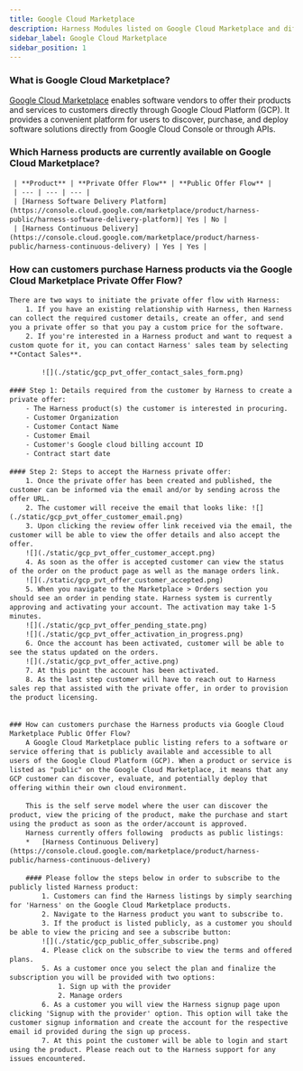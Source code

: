 ```yaml
---
title: Google Cloud Marketplace
description: Harness Modules listed on Google Cloud Marketplace and different workflows supported.
sidebar_label: Google Cloud Marketplace
sidebar_position: 1
---
```



### What is Google Cloud Marketplace?
[Google Cloud Marketplace](https://cloud.google.com/marketplace?hl=en) enables software vendors to offer their products and services to customers directly through Google Cloud Platform (GCP). It provides a convenient platform for users to discover, purchase, and deploy software solutions directly from Google Cloud Console or through APIs.


### Which Harness products are currently available on Google Cloud Marketplace?
     | **Product** | **Private Offer Flow** | **Public Offer Flow** |
     | --- | --- | --- |
     | [Harness Software Delivery Platform](https://console.cloud.google.com/marketplace/product/harness-public/harness-software-delivery-platform)| Yes | No |
     | [Harness Continuous Delivery](https://console.cloud.google.com/marketplace/product/harness-public/harness-continuous-delivery) | Yes | Yes |


### How can customers purchase Harness products via the Google Cloud Marketplace Private Offer Flow? 
    There are two ways to initiate the private offer flow with Harness:
        1. If you have an existing relationship with Harness, then Harness can collect the required customer details, create an offer, and send you a private offer so that you pay a custom price for the software.
        2. If you're interested in a Harness product and want to request a custom quote for it, you can contact Harness' sales team by selecting **Contact Sales**.

            ![](./static/gcp_pvt_offer_contact_sales_form.png)

    #### Step 1: Details required from the customer by Harness to create a private offer:
        - The Harness product(s) the customer is interested in procuring.
        - Customer Organization
        - Customer Contact Name
        - Customer Email
        - Customer's Google cloud billing account ID
        - Contract start date

    #### Step 2: Steps to accept the Harness private offer:
        1. Once the private offer has been created and published, the customer can be informed via the email and/or by sending across the offer URL.
        2. The customer will receive the email that looks like: ![](./static/gcp_pvt_offer_customer_email.png)
        3. Upon clicking the review offer link received via the email, the customer will be able to view the offer details and also accept the offer. 
        ![](./static/gcp_pvt_offer_customer_accept.png)
        4. As soon as the offer is accepted customer can view the status of the order on the product page as well as the manage orders link.
        ![](./static/gcp_pvt_offer_customer_accepted.png)
        5. When you navigate to the Marketplace > Orders section you should see an order in pending state. Harness system is currently approving and activating your account. The activation may take 1-5 minutes.
        ![](./static/gcp_pvt_offer_pending_state.png)
        ![](./static/gcp_pvt_offer_activation_in_progress.png)
        6. Once the account has been activated, customer will be able to see the status updated on the orders.
        ![](./static/gcp_pvt_offer_active.png)
        7. At this point the account has been activated. 
        8. As the last step customer will have to reach out to Harness sales rep that assisted with the private offer, in order to provision the product licensing.


    ### How can customers purchase the Harness products via Google Cloud Marketplace Public Offer Flow? 
        A Google Cloud Marketplace public listing refers to a software or service offering that is publicly available and accessible to all users of the Google Cloud Platform (GCP). When a product or service is listed as "public" on the Google Cloud Marketplace, it means that any GCP customer can discover, evaluate, and potentially deploy that offering within their own cloud environment. 
        
        This is the self serve model where the user can discover the product, view the pricing of the product, make the purchase and start using the product as soon as the order/account is approved.
        Harness currently offers following  products as public listings:
        *   [Harness Continuous Delivery](https://console.cloud.google.com/marketplace/product/harness-public/harness-continuous-delivery) 

        #### Please follow the steps below in order to subscribe to the publicly listed Harness product:
            1. Customers can find the Harness listings by simply searching for 'Harness' on the Google Cloud Marketplace products. 
            2. Navigate to the Harness product you want to subscribe to.
            3. If the product is listed publicly, as a customer you should be able to view the pricing and see a subscribe button:
            ![](./static/gcp_public_offer_subscribe.png)
            4. Please click on the subscribe to view the terms and offered plans. 
            5. As a customer once you select the plan and finalize the subscription you will be provided with two options:
                1. Sign up with the provider
                2. Manage orders
            6. As a customer you will view the Harness signup page upon clicking 'Signup with the provider' option. This option will take the customer signup information and create the account for the respective email id provided during the sign up process.
            7. At this point the customer will be able to login and start using the product. Please reach out to the Harness support for any issues encountered. 





